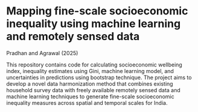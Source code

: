 # Mapping fine-scale socioeconomic inequality using machine learning and remotely sensed data
Pradhan and Agrawal (2025)

This repository contains code for calculating socioeconomic wellbeing index, inequality estimates using Gini, machine learning model, and uncertainties in predictions using bootstrap technique. The project aims to develop a novel data harmonization method that combines existing household survey data with freely available remotely sensed data and machine learning techniques to generate fine-scale socioeconomic inequality measures across spatial and temporal scales for India.
